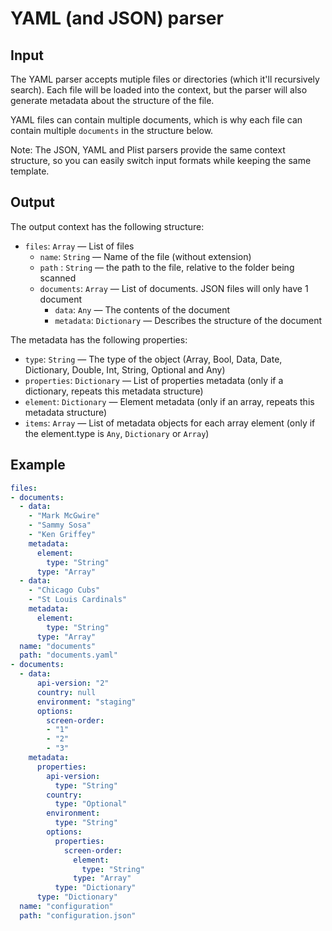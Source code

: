# YAML (and JSON) parser

## Input

The YAML parser accepts mutiple files or directories (which it'll recursively search). Each file will be loaded into the context, but the parser will also generate metadata about the structure of the file.

YAML files can contain multiple documents, which is why each file can contain multiple `documents` in the structure below.

Note: The JSON, YAML and Plist parsers provide the same context structure, so you can easily switch input formats while keeping the same template.

## Output

The output context has the following structure:

 - `files`: `Array` — List of files
    - `name`: `String` — Name of the file (without extension)
    - `path` : `String` — the path to the file, relative to the folder being scanned
    - `documents`: `Array` — List of documents. JSON files will only have 1 document
       - `data`: `Any` — The contents of the document
       - `metadata`: `Dictionary` — Describes the structure of the document

The metadata has the following properties:

 - `type`: `String` — The type of the object (Array, Bool, Data, Date, Dictionary, Double, Int, String, Optional and Any)
 - `properties`: `Dictionary` — List of properties metadata (only if a dictionary, repeats this metadata structure)
 - `element`: `Dictionary` — Element metadata (only if an array, repeats this metadata structure)
 - `items`: `Array` — List of metadata objects for each array element (only if the element.type is `Any`, `Dictionary`
            or `Array`)

## Example

```yaml
files:
- documents:
  - data:
    - "Mark McGwire"
    - "Sammy Sosa"
    - "Ken Griffey"
    metadata:
      element:
        type: "String"
      type: "Array"
  - data:
    - "Chicago Cubs"
    - "St Louis Cardinals"
    metadata:
      element:
        type: "String"
      type: "Array"
  name: "documents"
  path: "documents.yaml"
- documents:
  - data:
      api-version: "2"
      country: null
      environment: "staging"
      options:
        screen-order:
        - "1"
        - "2"
        - "3"
    metadata:
      properties:
        api-version:
          type: "String"
        country:
          type: "Optional"
        environment:
          type: "String"
        options:
          properties:
            screen-order:
              element:
                type: "String"
              type: "Array"
          type: "Dictionary"
      type: "Dictionary"
  name: "configuration"
  path: "configuration.json"
```
